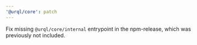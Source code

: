 ```yaml
---
'@urql/core': patch
---
```


Fix missing `@urql/core/internal` entrypoint in the npm-release, which was previously not included.
